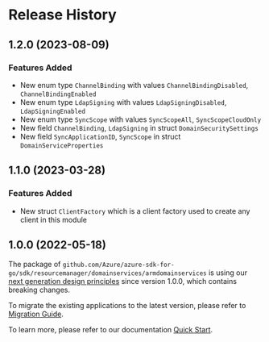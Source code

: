 # Release History

## 1.2.0 (2023-08-09)
### Features Added

- New enum type `ChannelBinding` with values `ChannelBindingDisabled`, `ChannelBindingEnabled`
- New enum type `LdapSigning` with values `LdapSigningDisabled`, `LdapSigningEnabled`
- New enum type `SyncScope` with values `SyncScopeAll`, `SyncScopeCloudOnly`
- New field `ChannelBinding`, `LdapSigning` in struct `DomainSecuritySettings`
- New field `SyncApplicationID`, `SyncScope` in struct `DomainServiceProperties`


## 1.1.0 (2023-03-28)
### Features Added

- New struct `ClientFactory` which is a client factory used to create any client in this module


## 1.0.0 (2022-05-18)

The package of `github.com/Azure/azure-sdk-for-go/sdk/resourcemanager/domainservices/armdomainservices` is using our [next generation design principles](https://azure.github.io/azure-sdk/general_introduction.html) since version 1.0.0, which contains breaking changes.

To migrate the existing applications to the latest version, please refer to [Migration Guide](https://aka.ms/azsdk/go/mgmt/migration).

To learn more, please refer to our documentation [Quick Start](https://aka.ms/azsdk/go/mgmt).
